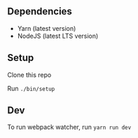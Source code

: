 ## Dependencies

* Yarn (latest version)
* NodeJS (latest LTS version)

## Setup

Clone this repo

Run `./bin/setup`

## Dev

To run webpack watcher, run `yarn run dev`
